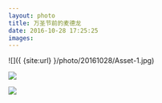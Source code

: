 ```yaml
---
layout: photo
title: 万圣节前的麦德龙
date: 2016-10-28 17:25:25
images: 
---
```


![]({ {site:url} }/photo/20161028/Asset-1.jpg)

![]({{site:url}}/photo/20161028/Asset-2.jpg)

![]({{site:url}}/photo/20161028/Asset.jpg)